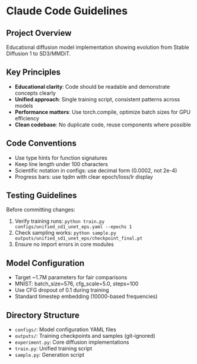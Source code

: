 # Claude Code Guidelines

## Project Overview
Educational diffusion model implementation showing evolution from Stable Diffusion 1 to SD3/MMDiT.

## Key Principles
- **Educational clarity**: Code should be readable and demonstrate concepts clearly
- **Unified approach**: Single training script, consistent patterns across models
- **Performance matters**: Use torch.compile, optimize batch sizes for GPU efficiency
- **Clean codebase**: No duplicate code, reuse components where possible

## Code Conventions
- Use type hints for function signatures
- Keep line length under 100 characters
- Scientific notation in configs: use decimal form (0.0002, not 2e-4)
- Progress bars: use tqdm with clear epoch/loss/lr display

## Testing Guidelines
Before committing changes:
1. Verify training runs: `python train.py configs/unified_sd1_unet_eps.yaml --epochs 1`
2. Check sampling works: `python sample.py outputs/unified_sd1_unet_eps/checkpoint_final.pt`
3. Ensure no import errors in core modules

## Model Configuration
- Target ~1.7M parameters for fair comparisons
- MNIST: batch_size=576, cfg_scale=5.0, steps=100
- Use CFG dropout of 0.1 during training
- Standard timestep embedding (10000-based frequencies)

## Directory Structure
- `configs/`: Model configuration YAML files
- `outputs/`: Training checkpoints and samples (git-ignored)
- `experiment.py`: Core diffusion implementations
- `train.py`: Unified training script
- `sample.py`: Generation script